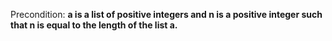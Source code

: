 Precondition: **a is a list of positive integers and n is a positive integer such that n is equal to the length of the list a.**